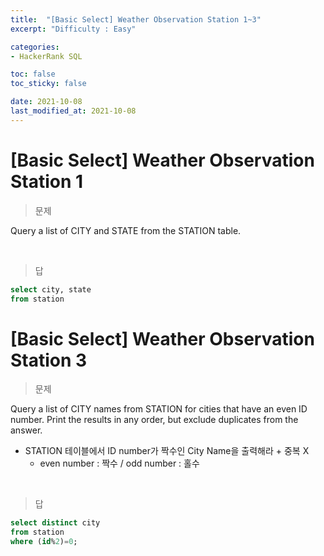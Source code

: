 ```yaml
---
title:  "[Basic Select] Weather Observation Station 1~3"
excerpt: "Difficulty : Easy"

categories:
- HackerRank SQL

toc: false
toc_sticky: false

date: 2021-10-08
last_modified_at: 2021-10-08
---
```


# [Basic Select] Weather Observation Station 1

> 문제

Query a list of CITY and STATE from the STATION table.


<br>

> 답

```sql
select city, state
from station
```


# [Basic Select] Weather Observation Station 3

> 문제

Query a list of CITY names from STATION for cities that have an even ID number. Print the results in any order, but exclude duplicates from the answer.

- STATION 테이블에서 ID number가 짝수인 City Name을 출력해라 + 중복 X
  - even number : 짝수 / odd number : 홀수

<br>

> 답

```sql
select distinct city 
from station
where (id%2)=0;
```
